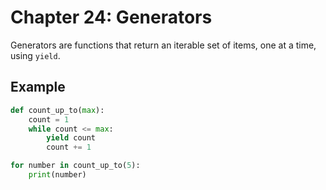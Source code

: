 # Chapter 24: Generators

Generators are functions that return an iterable set of items, one at a time, using `yield`.

## Example

```python
def count_up_to(max):
    count = 1
    while count <= max:
        yield count
        count += 1

for number in count_up_to(5):
    print(number)
```